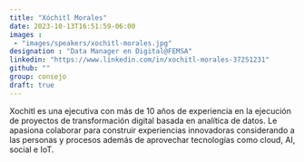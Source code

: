 ```yaml
---
title: "Xóchitl Morales"
date: 2023-10-13T16:51:59-06:00
images : 
 - "images/speakers/xochitl-morales.jpg"
designation : "Data Manager en Digital@FEMSA"
linkedin: "https://www.linkedin.com/in/xochitl-morales-37251231"
github: ""
group: consejo
draft: true
---
```


Xochitl es una ejecutiva con más de 10 años de experiencia en la ejecución de proyectos de transformación digital basada en analítica de datos. Le apasiona colaborar para construir experiencias innovadoras considerando a las personas y procesos además de aprovechar tecnologías como cloud, AI, social e IoT.